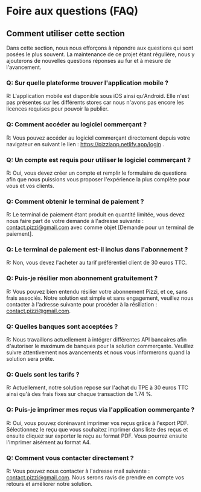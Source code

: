 # Foire aux questions (FAQ)

## Comment utiliser cette section

Dans cette section, nous nous efforçons à répondre aux questions qui sont posées le plus souvent. La maintenance de ce projet étant régulière, nous y ajouterons de nouvelles questions réponses au fur et à mesure de l'avancement.

### Q: Sur quelle plateforme trouver l'application mobile ?

R: L'application mobile est disponible sous iOS ainsi qu'Android. Elle n'est pas présentes sur les différents stores car nous n'avons pas encore les licences requises pour pouvoir la publier.

### Q: Comment accéder au logiciel commerçant ?

R: Vous pouvez accéder au logiciel commerçant directement depuis votre navigateur en suivant le lien : https://pizziapp.netlify.app/login .

### Q: Un compte est requis pour utiliser le logiciel commerçant ?

R: Oui, vous devez créer un compte et remplir le formulaire de questions afin que nous puissions vous proposer l'expérience la plus complète pour vous et vos clients.

### Q: Comment obtenir le terminal de paiement ?

R: Le terminal de paiement étant produit en quantité limitée, vous devez nous faire part de votre demande à l'adresse suivante : contact.pizzi@gmail.com avec comme objet [Demande pour un terminal de paiement].

### Q: Le terminal de paiement est-il inclus dans l'abonnement ?

R: Non, vous devez l'acheter au tarif préférentiel client de 30 euros TTC.

### Q: Puis-je résilier mon abonnement gratuitement ?

R: Vous pouvez bien entendu résilier votre abonnement Pizzi, et ce, sans frais associés. Notre solution est simple et sans engagement, veuillez nous contacter à l'adresse suivante pour procéder à la résiliation : contact.pizzi@gmail.com.

### Q: Quelles banques sont acceptées ?

R: Nous travaillons actuellement à intégrer différentes API bancaires afin d'autoriser le maximum de banques pour la solution commerçante. Veuillez suivre attentivement nos avancements et nous vous informerons quand la solution sera prête.

### Q: Quels sont les tarifs ?

R: Actuellement, notre solution repose sur l'achat du TPE à 30 euros TTC ainsi qu'à des frais fixes sur chaque transaction de 1.74 %.

### Q: Puis-je imprimer mes reçus via l'application commerçante ?

R: Oui, vous pouvez dorénavant imprimer vos reçus grâce à l'export PDF. Sélectionnez le reçu que vous souhaitez imprimer dans liste des reçus et ensuite cliquez sur exporter le reçu au format PDF. Vous pourrez ensuite l'imprimer aisément au format A4.

### Q: Comment vous contacter directement ?

R: Vous pouvez nous contacter à l'adresse mail suivante : contact.pizzi@gmail.com. Nous serons ravis de prendre en compte vos retours et améliorer notre solution.


